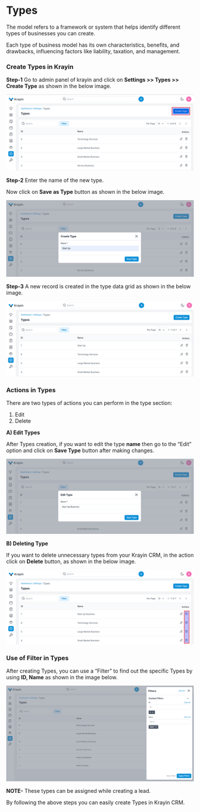 # Types 

The model refers to a framework or system that helps identify different types of businesses you can create. 

Each type of business model has its own characteristics, benefits, and drawbacks, influencing factors like liability, taxation, and management. 

### Create Types in Krayin

**Step-1** Go to admin panel of krayin and click on **Settings >> Types >> Create Type** as shown in the below image.

![Type](../../docs/assets/images/setting/type.png)

**Step-2** Enter the name of the new type. 

Now click on **Save as Type** button as shown in the below image.

![Create Type](../../docs/assets/images/setting/createType.png)

**Step-3** A new record is created in the type data grid as shown in the below image.

![Type Grid](../../docs/assets/images/setting/typeGrid.png)

### Actions in Types

There are two types of actions you can perform in the type section:

1) Edit
2) Delete

**A) Edit Types**

After Types creation, if you want to edit the type **name** then go to the “Edit” option and click on **Save Type** button after making changes.

![Types edit](../../docs/assets/images/setting/editType.png)

**B) Deleting Type**

If you want to delete unnecessary types from your Krayin CRM, in the action click on **Delete** button, as shown in the below image.

![Delete Grid](../../docs/assets/images/setting/deleteType.png)

### Use of Filter in Types 

After creating Types, you can use a “Filter” to find out the specific Types by using **ID, Name** as shown in the image below.

![Grid](../../docs/assets/images/setting/typeFilter.png)

**NOTE-** These types can be assigned while creating a lead. 

By following the above steps you can easily create Types in Krayin CRM.
